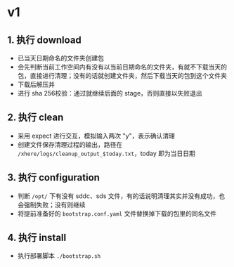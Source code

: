 # v1
## 1. 执行 download
- 已当天日期命名的文件夹创建包
- 会先判断当前工作空间内有没有以当前日期命名的文件夹，有就不下载当天的包，直接进行清理；没有的话就创建文件夹，然后下载当天的包到这个文件夹
- 下载后解压并
- 进行 sha 256校验：通过就继续后面的 stage，否则直接以失败退出

## 2. 执行 clean
- 采用 expect 进行交互，模拟输入两次 "y"，表示确认清理
- 创建文件保存清理过程的输出，路径在 `/xhere/logs/cleanup_output_$today.txt`，today 即为当日日期

## 3. 执行 configuration
- 判断 `/opt/` 下有没有 sddc、sds 文件，有的话说明清理其实并没有成功，也会强制失败；没有则继续
- 将提前准备好的 `bootstrap.conf.yaml` 文件替换掉下载的包里的同名文件

## 4. 执行 install
- 执行部署脚本 `./bootstrap.sh`
